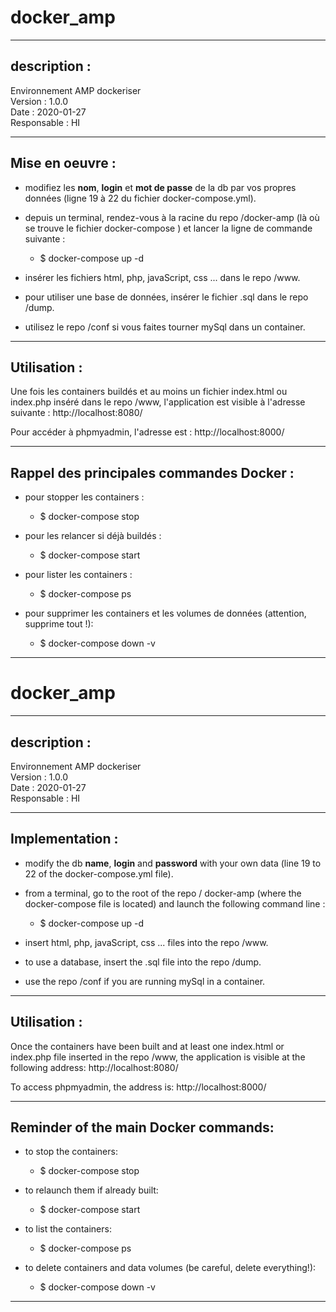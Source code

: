 # docker_amp

----------------

## description :


Environnement AMP dockeriser  
Version : 1.0.0  
Date : 2020-01-27  
Responsable : HI  

----------------

## Mise en oeuvre :


* modifiez les __nom__, __login__ et __mot de passe__ de la db par vos propres données (ligne 19 à 22 du fichier docker-compose.yml).

* depuis un terminal, rendez-vous à la racine du repo /docker-amp (là où se trouve le fichier docker-compose ) et lancer la ligne de commande suivante :
    - $ docker-compose up -d

* insérer les fichiers html, php, javaScript, css ... dans le repo /www.

* pour utiliser une base de données, insérer le fichier .sql dans le repo /dump.

* utilisez le repo /conf si vous faites tourner mySql dans un container.

----------------

## Utilisation :


Une fois les containers buildés et au moins un fichier index.html ou index.php inséré dans le repo /www, l'application est visible à l'adresse suivante : http://localhost:8080/

Pour accéder à phpmyadmin, l'adresse est : http://localhost:8000/

----------------

## Rappel des principales commandes Docker :


* pour stopper les containers :
    - $ docker-compose stop

* pour les relancer si déjà buildés :
    - $ docker-compose start 

* pour lister les containers :
    - $ docker-compose ps

* pour supprimer les containers et les volumes de données (attention, supprime tout !): 
    - $ docker-compose down -v


----------------

# docker_amp


----------------

## description :


Environnement AMP dockeriser  
Version : 1.0.0  
Date : 2020-01-27  
Responsable : HI  

----------------

## Implementation :


* modify the db __name__, __login__ and __password__ with your own data (line 19 to 22 of the docker-compose.yml file).

* from a terminal, go to the root of the repo / docker-amp (where the docker-compose file is located) and launch the following command line :
    - $ docker-compose up -d

* insert html, php, javaScript, css ... files into the repo /www.

* to use a database, insert the .sql file into the repo /dump.

* use the repo /conf if you are running mySql in a container.

----------------

## Utilisation :


Once the containers have been built and at least one index.html or index.php file inserted in the repo /www, the application is visible at the following address: http://localhost:8080/

To access phpmyadmin, the address is: http://localhost:8000/

----------------

## Reminder of the main Docker commands:


* to stop the containers:
    - $ docker-compose stop

* to relaunch them if already built:
    - $ docker-compose start

* to list the containers:
    - $ docker-compose ps

* to delete containers and data volumes (be careful, delete everything!):
    - $ docker-compose down -v

----------------